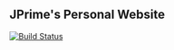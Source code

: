 ## JPrime's Personal Website 

[![Build Status](https://travis-ci.org/JoshuaTPritchett/website.svg?branch=master)](https://travis-ci.org/JoshuaTPritchett/website)
